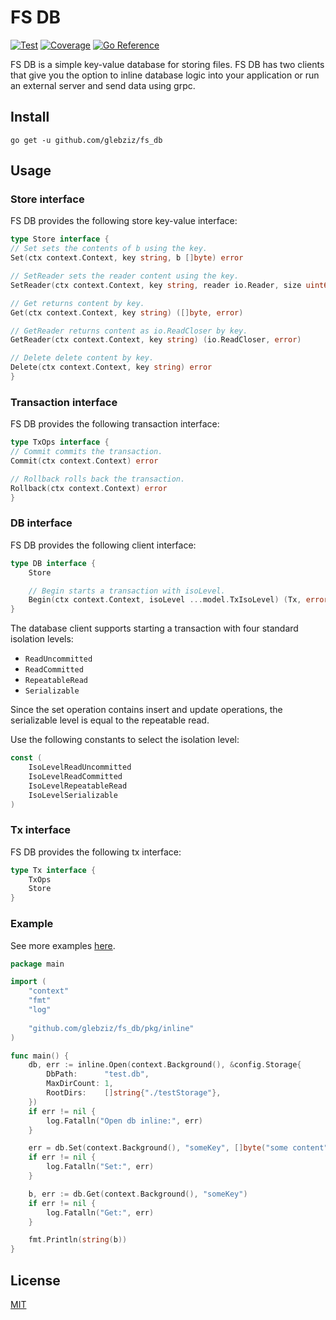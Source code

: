 # FS DB

[![Test](https://github.com/glebziz/fs_db/actions/workflows/test.yml/badge.svg)](https://github.com/glebziz/fs_db/actions/workflows/test.yml)
[![Coverage](https://codecov.io/gh/glebziz/fs_db/branch/master/graph/badge.svg?token=CIBKI0F59J)](https://codecov.io/gh/glebziz/fs_db/)
[![Go Reference](https://pkg.go.dev/badge/github.com/glebziz/fs_db.svg)](https://pkg.go.dev/github.com/glebziz/fs_db)

FS DB is a simple key-value database for storing files. FS DB has two clients that give you the option to
inline database logic into your application or run an external server and send data using grpc. 

## Install

```shell
go get -u github.com/glebziz/fs_db
```

## Usage

### Store interface

FS DB provides the following store key-value interface:
```go
type Store interface {
// Set sets the contents of b using the key.
Set(ctx context.Context, key string, b []byte) error

// SetReader sets the reader content using the key.
SetReader(ctx context.Context, key string, reader io.Reader, size uint64) error

// Get returns content by key.
Get(ctx context.Context, key string) ([]byte, error)

// GetReader returns content as io.ReadCloser by key.
GetReader(ctx context.Context, key string) (io.ReadCloser, error)

// Delete delete content by key.
Delete(ctx context.Context, key string) error
}
```

### Transaction interface

FS DB provides the following transaction interface:
```go
type TxOps interface {
// Commit commits the transaction.
Commit(ctx context.Context) error

// Rollback rolls back the transaction.
Rollback(ctx context.Context) error
}
```

### DB interface

FS DB provides the following client interface:
```go
type DB interface {
	Store

	// Begin starts a transaction with isoLevel.
	Begin(ctx context.Context, isoLevel ...model.TxIsoLevel) (Tx, error)
}
```

The database client supports starting a transaction with four standard isolation levels:
* `ReadUncommitted`
* `ReadCommitted`
* `RepeatableRead`
* `Serializable`

Since the set operation contains insert and update operations, the serializable level is equal to the repeatable read.

Use the following constants to select the isolation level:
```go
const (
	IsoLevelReadUncommitted
	IsoLevelReadCommitted
	IsoLevelRepeatableRead
	IsoLevelSerializable
)
```

### Tx interface

FS DB provides the following tx interface:
```go
type Tx interface {
	TxOps
	Store
}
```

### Example

See more examples [here](https://github.com/glebziz/fs_db/tree/master/example/).

```go
package main

import (
	"context"
	"fmt"
	"log"
	
	"github.com/glebziz/fs_db/pkg/inline"
)

func main() {
	db, err := inline.Open(context.Background(), &config.Storage{
		DbPath:      "test.db",
		MaxDirCount: 1,
		RootDirs:    []string{"./testStorage"},
	})
	if err != nil {
		log.Fatalln("Open db inline:", err)
	}

	err = db.Set(context.Background(), "someKey", []byte("some content"))
	if err != nil {
		log.Fatalln("Set:", err)
	}

	b, err := db.Get(context.Background(), "someKey")
	if err != nil {
		log.Fatalln("Get:", err)
	}

	fmt.Println(string(b))
}
```

## License

[MIT](https://choosealicense.com/licenses/mit/)